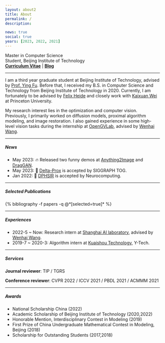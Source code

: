 ```yaml
---
layout: about2
title: About
permalink: /
description:

news: true
social: true
years: [2023, 2022, 2021]
---
```


Master in Computer Science <br/>
Student, Beijing Institute of Technology <br/>
<a href="assets/pdf/Zeqiang_Lai_Curriculum_Vitae.pdf" target="_blank"><b>Curriculum Vitae</b></a> |
<a href="https://zeqiang-lai.github.io/blog/" target="_blank"><b>Blog</b></a>

----

I am a third year graduate student at Beijing Institute of Technology, advised by [Prof. Ying Fu](https://ying-fu.github.io/publication.html). Before that, I received my B.S. in Computer Science and Technology from Beijing Institute of Technology in 2020. Currently, I am fortunately to be advised by [Felix Heide](https://www.cs.princeton.edu/~fheide/) and closely work with [Kaixuan Wei](https://kxwei.net/) at Princeton University.

My research interest lies in the optimization and computer vision. Previously, I primarily worked on diffusion models, proximal algorithm modeling, and image restoration. I also gained experience in some high-level vision tasks during the internship at [OpenGVLab](https://github.com/OpenGVLab), advised by [Wenhai Wang](https://whai362.github.io/).

<!-- I will be graduated at July 2023 and open for job opportunity. -->

----

##### News

- May 2023: 🔥 Released two funny demos at [Anything2Image](https://github.com/Zeqiang-Lai/Anything2Image) and [DragGAN](https://github.com/Zeqiang-Lai/DragGAN).
- May 2023: 🎉 [Delta-Prox](https://github.com/princeton-computational-imaging/Delta-Prox) is accepted by SIGGRAPH TOG.
- Jan 2022: 📜 [DPHSIR](https://github.com/Zeqiang-Lai/DPHSIR) is accepted by Neurocomputing.

----

##### Selected Publications

<div class="publications about_pub">
  {% bibliography -f papers -q @*[selected=true]* %}
</div>

----

##### Experiences

- 2022-5 ~ Now: Research intern at [Shanghai AI laboratory](https://www.shlab.org.cn/), advised by [Wenhai Wang](https://whai362.github.io/).
- 2019-7 ~ 2020-3: Algorithm intern at [Kuaishou Technology](https://www.kuaishou.com/en), Y-Tech.

----

##### Services

**Journal reviewer**: TIP / TGRS

**Conference reviewer**: CVPR 2022 / ICCV 2021 / PBDL 2021 / ACMMM 2021

----

##### Awards

- National Scholarship China (2022)
- Academic Scholarship of Beijing Institute of Technology (2020,2022)
- Honorable Mention, Interdisciplinary Contest in Modeling (2019)
- First Prize of China Undergraduate Mathematical Contest in Modeling, Beijing (2018)
- Scholarship for Outstanding Students (2017,2018)
